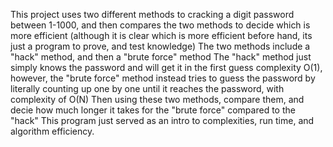 This project uses two different methods to cracking a digit password between 1-1000, and then compares the two methods to decide which is more efficient (although it is clear which is more efficient before hand, its just a program to prove, and test knowledge)
The two methods include a "hack" method, and then a "brute force" method
The "hack" method just simply knows the password and will get it in the first guess complexity O(1), however, the "brute force" method instead tries to guess the password by literally counting up one by one until it reaches the password, with complexity of O(N)
Then using these two methods, compare them, and decie how much longer it takes for the "brute force" compared to the "hack"
This program just served as an intro to complexities, run time, and algorithm efficiency.

